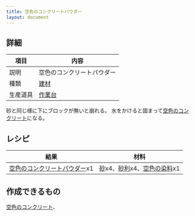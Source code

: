 ```yaml
---
title: 空色のコンクリートパウダー
layout: document
---
```

## 詳細

|項目|内容|
|---|---|
|説明|空色のコンクリートパウダー|
|種類|[建材](建材)|
|生産道具|[作業台](作業台)|

砂と同じ様に下にブロックが無いと崩れる。
水をかけると固まって[空色のコンクリート](空色のコンクリート)になる。

## レシピ

|結果|材料|
|---|---|
|[空色のコンクリートパウダー](空色のコンクリートパウダー)x1|[砂](砂)x4、[砂利](砂利)x4、[空色の染料](空色の染料)x1|

## 作成できるもの

[空色のコンクリート](空色のコンクリート)、

